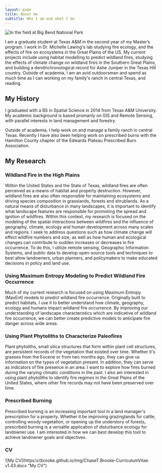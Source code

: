 ```yaml
---
layout: page
title: About me
subtitle: Who I am and what I do
---
```


![In the field at Big Bend National Park](https://ctbrooke.github.io/img/field.png  "In the field at Big Bend National Park")

I am a graduate student at Texas A&M in the second year of my Master’s program. I work in Dr. Michelle Lawing's lab studying fire ecology, and the effects of fire on ecosystems in the Great Plains of the US. My current projects include using habitat modelling to predict wildland fires, studying the effects of climate change on wildland fires in the Southern Great Plains, and building a dendrichronological record for Ashe Juniper in the Texas Hill country. Outside of academia, I am an avid outdoorsman and spend as much time as I can working on my family's ranch in central Texas, and reading. 



## My History

I graduated with a BS in Spatial Science in 2014 from Texas A&M University. My academic background is based promarily on GIS and Remote Sensing, with parallel interests in land management and forestry. 

Outside of academia, I help work on and manage a family ranch in central Texas. Recently I have also been helping work on prescribed burns with the Hamilton County chapter of the Edwards Plateau Prescribed Burn Association. 


## My Research

### Wildland Fire in the High Plains

   Within the United States and the State of Texas, wildland fires are often perceived as a means of habitat and property destruction. However, wildland fires are also often responsible for maintaining ecosystems and driving species composition in grasslands, forests and shrublands. As a natural means of disturbance in many landscapes, it is important to identify what landscape features are responsible for promoting the spread and ignition of wildfires. Within this context, my research is focused on the modeling of the spatial interactions between wildfires and the influence of geography, climate, ecology and human development across many scales and regions. I seek to address questions such as how climate change will effect wildfire numbers and size, as well as how human and ecological changes can contribute to sudden increases or decreases in fire occurrence. To do this, I utilize remote sensing, Geographic Information Systems, and public data to develop open-source tools and techniques to best allow landowners, urban planners, and policymakers to make educated decisions in policy and land use.

### Using Maximum Entropy Modeling to Predict Wildland Fire Occurrence

   Much of my current research is focused on using Maximum Entropy (MaxEnt) models to predict wildland fire occurrence. Originally built to predict habitats, I use it to better understand how climate, geography, ecology and humans impact wildland fire occurrence. By improving our understanding of landscape characteristics which are indicative of wildland fire occurrence, we can better create predictive models to anticipate fire danger across wide areas.

### Using Plant Phytoliths to Characterize Paleofires

   Plant phytoliths, small silica structures that form within plant cell structures, are persistent records of the vegetation that existed over time. Whether it's grasses from the Eocene or from two months ago, they can give us information on the types of vegetation present. In addition, they can serve as indicators of fire presence in an area. I want to explore how fires burned during the varying climatic conditions in the past. I also am interested in using plant phytoliths to identify fire regimes in the Great Plains of the United States, where other fire records may not have been preserved over time.


### Prescribed Burning

   Prescribed burning is an increasing important tool in a land manager's prescription for a property. Whether it be improving grazinglands for cattle, controlling woody vegetation, or opening up the understory of forests, prescribed burning is a versatile application of disturbance ecology for landowner use. I am interested in how we can best develop this tool to achieve landowner goals and objectives.

	
### CV


![My CV](https:\\ctbrooke.github.io/img/ChaseT.Brooke-CurriculumVitae v1.43.docx   "My CV")

